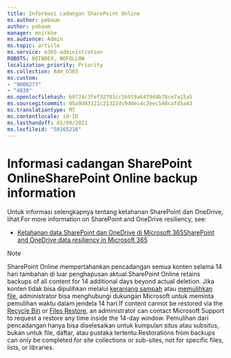 ```yaml
---
title: Informasi cadangan SharePoint Online
ms.author: pebaum
author: pebaum
manager: mnirkhe
ms.audience: Admin
ms.topic: article
ms.service: o365-administration
ROBOTS: NOINDEX, NOFOLLOW
localization_priority: Priority
ms.collection: Adm_O365
ms.custom:
- "9000277"
- "4838"
ms.openlocfilehash: b9724c3fef32701cc5b919a64f9d4b78ce7a15a5
ms.sourcegitcommit: 05a9dd3121c21322dc9ddec4c2eec548cafd5a43
ms.translationtype: MT
ms.contentlocale: id-ID
ms.lasthandoff: 02/09/2021
ms.locfileid: "50165216"
---
```

# <a name="sharepoint-online-backup-information"></a><span data-ttu-id="e6a8b-102">Informasi cadangan SharePoint Online</span><span class="sxs-lookup"><span data-stu-id="e6a8b-102">SharePoint Online backup information</span></span>

<span data-ttu-id="e6a8b-103">Untuk informasi selengkapnya tentang ketahanan SharePoint dan OneDrive, lihat:</span><span class="sxs-lookup"><span data-stu-id="e6a8b-103">For more information on SharePoint and OneDrive resiliency, see:</span></span>

- [<span data-ttu-id="e6a8b-104">Ketahanan data SharePoint dan OneDrive di Microsoft 365</span><span class="sxs-lookup"><span data-stu-id="e6a8b-104">SharePoint and OneDrive data resiliency in Microsoft 365</span></span>](https://docs.microsoft.com/compliance/assurance/assurance-sharepoint-onedrive-data-resiliency)

> [!NOTE]
> <span data-ttu-id="e6a8b-105">SharePoint Online mempertahankan pencadangan semua konten selama 14 hari tambahan di luar penghapusan aktual.</span><span class="sxs-lookup"><span data-stu-id="e6a8b-105">SharePoint Online retains backups of all content for 14 additional days beyond actual deletion.</span></span> <span data-ttu-id="e6a8b-106">Jika konten tidak bisa dipulihkan melalui [keranjang sampah](https://support.microsoft.com/office/restore-deleted-items-from-the-site-collection-recycle-bin-5fa924ee-16d7-487b-9a0a-021b9062d14b) atau [memulihkan file](https://support.microsoft.com/office/restore-your-onedrive-fa231298-759d-41cf-bcd0-25ac53eb8a15), administrator bisa menghubungi dukungan Microsoft untuk meminta pemulihan waktu dalam jendela 14 hari.</span><span class="sxs-lookup"><span data-stu-id="e6a8b-106">If content cannot be restored via the [Recycle Bin](https://support.microsoft.com/office/restore-deleted-items-from-the-site-collection-recycle-bin-5fa924ee-16d7-487b-9a0a-021b9062d14b) or [Files Restore](https://support.microsoft.com/office/restore-your-onedrive-fa231298-759d-41cf-bcd0-25ac53eb8a15), an administrator can contact Microsoft Support to request a restore any time inside the 14-day window.</span></span> <span data-ttu-id="e6a8b-107">Pemulihan dari pencadangan hanya bisa diselesaikan untuk kumpulan situs atau subsitus, bukan untuk file, daftar, atau pustaka tertentu.</span><span class="sxs-lookup"><span data-stu-id="e6a8b-107">Restorations from backups can only be completed for site collections or sub-sites, not for specific files, lists, or libraries.</span></span>
